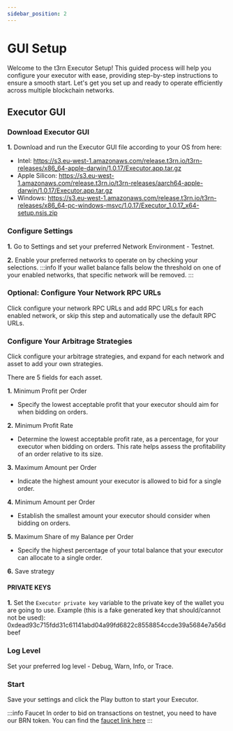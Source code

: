 ```yaml
---
sidebar_position: 2
---
```


# GUI Setup

Welcome to the t3rn Executor Setup! This guided process will help you configure your executor with ease, providing step-by-step instructions to ensure a smooth start. Let's get you set up and ready to operate efficiently across multiple blockchain networks.

## Executor GUI

### Download Executor GUI

**1.** Download and run the Executor GUI file according to your OS from here:

- Intel: https://s3.eu-west-1.amazonaws.com/release.t3rn.io/t3rn-releases/x86_64-apple-darwin/1.0.17/Executor.app.tar.gz
- Apple Silicon: https://s3.eu-west-1.amazonaws.com/release.t3rn.io/t3rn-releases/aarch64-apple-darwin/1.0.17/Executor.app.tar.gz
- Windows: https://s3.eu-west-1.amazonaws.com/release.t3rn.io/t3rn-releases/x86_64-pc-windows-msvc/1.0.17/Executor_1.0.17_x64-setup.nsis.zip

### Configure Settings

**1.** Go to Settings and set your preferred Network Environment - Testnet.

**2.** Enable your preferred networks to operate on by checking your selections.
:::info If your wallet balance falls below the threshold on one of your enabled networks, that specific network will be removed.
:::

### Optional: Configure Your Network RPC URLs

Click configure your network RPC URLs and add RPC URLs for each enabled network, or skip this step and automatically use the default RPC URLs.

### Configure Your Arbitrage Strategies

Click configure your arbitrage strategies, and expand for each network and asset to add your own strategies.

There are 5 fields for each asset.

**1.** Minimum Profit per Order

- Specify the lowest acceptable profit that your executor should aim for when bidding on orders.

**2.** Minimum Profit Rate

- Determine the lowest acceptable profit rate, as a percentage, for your executor when bidding on orders. This rate helps assess the profitability of an order relative to its size.

**3.** Maximum Amount per Order

- Indicate the highest amount your executor is allowed to bid for a single order.

**4.** Minimum Amount per Order

- Establish the smallest amount your executor should consider when bidding on orders.

**5.** Maximum Share of my Balance per Order

- Specify the highest percentage of your total balance that your executor can allocate to a single order.

**6.** Save strategy

#### PRIVATE KEYS

**1.** Set the `Executor private key` variable to the private key of the wallet you are going to use. Example (this is a fake generated key that should/cannot not be used): 0xdead93c715fdd31c61141abd04a99fd6822c8558854ccde39a5684e7a56dbeef

### Log Level

Set your preferred log level - Debug, Warn, Info, or Trace.

### Start

Save your settings and click the Play button to start your Executor.

:::info Faucet
In order to bid on transactions on testnet, you need to have our BRN token. You can find the [faucet link here](../../resources/faucet)
:::

